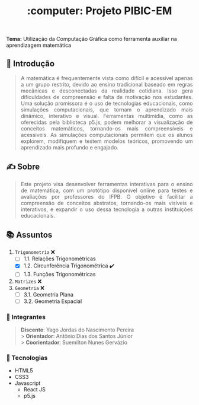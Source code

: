 <h1 align="center">:computer: Projeto PIBIC-EM</h1>
<br>

**Tema:** Utilização da Computação Gráfica como ferramenta auxiliar na aprendizagem matemática

## :memo: Introdução

> <p align="justify">A matemática é frequentemente vista como difícil e acessível apenas a um grupo restrito, devido ao ensino tradicional baseado em regras mecânicas e desconectadas da realidade cotidiana. Isso gera dificuldades de compreensão e falta de motivação nos estudantes. Uma solução promissora é o uso de tecnologias educacionais, como simulações computacionais, que tornam o aprendizado mais dinâmico, interativo e visual. Ferramentas multimídia, como as oferecidas pela biblioteca p5.js, podem melhorar a visualização de conceitos matemáticos, tornando-os mais compreensíveis e acessíveis. As simulações computacionais permitem que os alunos explorem, modifiquem e testem modelos teóricos, promovendo um aprendizado mais profundo e engajado.</p>

## :writing_hand: Sobre

> <p align="justify">Este projeto visa desenvolver ferramentas interativas para o ensino de matemática, com um protótipo disponível online para testes e avaliações por professores do IFPB. O objetivo é facilitar a compreensão de conceitos abstratos, tornando-os mais visíveis e interativos, e expandir o uso dessa tecnologia a outras instituições educacionais.</p>

## :books: Assuntos

1. `Trigonometria` :x:
   - [ ] 1.1. Relações Trigonométricas
   - [x] 1.2. Circunferência Trigonométrica :heavy_check_mark:
   - [ ] 1.3. Funções Trigonométricas
2. `Matrizes` :x:
3. `Geometria` :x:
   - [ ] 3.1. Geometria Plana
   - [ ] 3.2. Geometria Espacial

### :adult: Integrantes

> **Discente**: Yago Jordas do Nascimento Pereira<br> > **Orientador**: Antônio Dias dos Santos Júnior<br> > **Coorientador**: Suemilton Nunes Gervázio

### :rocket: Tecnologias

- HTML5
- CSS3
- Javascript
  - React JS
  - p5.js
